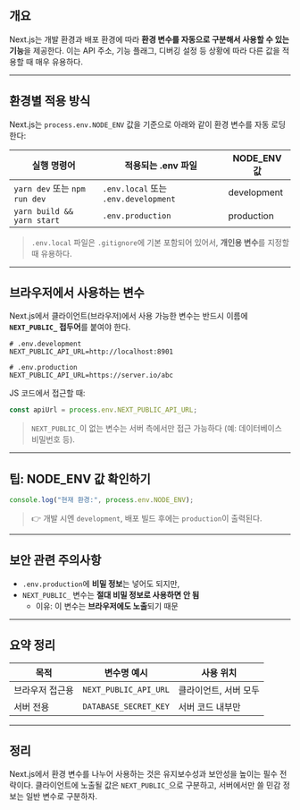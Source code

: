 ## 개요
Next.js는 개발 환경과 배포 환경에 따라 **환경 변수를 자동으로 구분해서 사용할 수 있는 기능**을 제공한다. 
이는 API 주소, 기능 플래그, 디버깅 설정 등 상황에 따라 다른 값을 적용할 때 매우 유용하다.

---

## 환경별 적용 방식
Next.js는 `process.env.NODE_ENV` 값을 기준으로 아래와 같이 환경 변수를 자동 로딩한다:

| 실행 명령어                | 적용되는 .env 파일        | NODE_ENV 값 |
|---------------------------|----------------------------|--------------|
| `yarn dev` 또는 `npm run dev` | `.env.local` 또는 `.env.development` | development |
| `yarn build && yarn start`    | `.env.production`         | production   |

> `.env.local` 파일은 `.gitignore`에 기본 포함되어 있어서, **개인용 변수**를 지정할 때 유용하다.

---

## 브라우저에서 사용하는 변수
Next.js에서 클라이언트(브라우저)에서 사용 가능한 변수는 반드시 이름에 **`NEXT_PUBLIC_` 접두어**를 붙여야 한다.

```env
# .env.development
NEXT_PUBLIC_API_URL=http://localhost:8901
```

```env
# .env.production
NEXT_PUBLIC_API_URL=https://server.io/abc
```

JS 코드에서 접근할 때:
```js
const apiUrl = process.env.NEXT_PUBLIC_API_URL;
```

> `NEXT_PUBLIC_`이 없는 변수는 서버 측에서만 접근 가능하다 (예: 데이터베이스 비밀번호 등).

---

## 팁: NODE_ENV 값 확인하기
```js
console.log("현재 환경:", process.env.NODE_ENV);
```
> 👉 개발 시엔 `development`, 배포 빌드 후에는 `production`이 출력된다.

---

## 보안 관련 주의사항
- `.env.production`에 **비밀 정보**는 넣어도 되지만,
- `NEXT_PUBLIC_` 변수는 **절대 비밀 정보로 사용하면 안 됨**
  - 이유: 이 변수는 **브라우저에도 노출**되기 때문

---

## 요약 정리
| 목적 | 변수명 예시 | 사용 위치 |
|------|-------------|------------|
| 브라우저 접근용 | `NEXT_PUBLIC_API_URL` | 클라이언트, 서버 모두 |
| 서버 전용 | `DATABASE_SECRET_KEY` | 서버 코드 내부만 |

---

## 정리
Next.js에서 환경 변수를 나누어 사용하는 것은 유지보수성과 보안성을 높이는 필수 전략이다. 
클라이언트에 노출될 값은 `NEXT_PUBLIC_`으로 구분하고, 서버에서만 쓸 민감 정보는 일반 변수로 구분하자.
